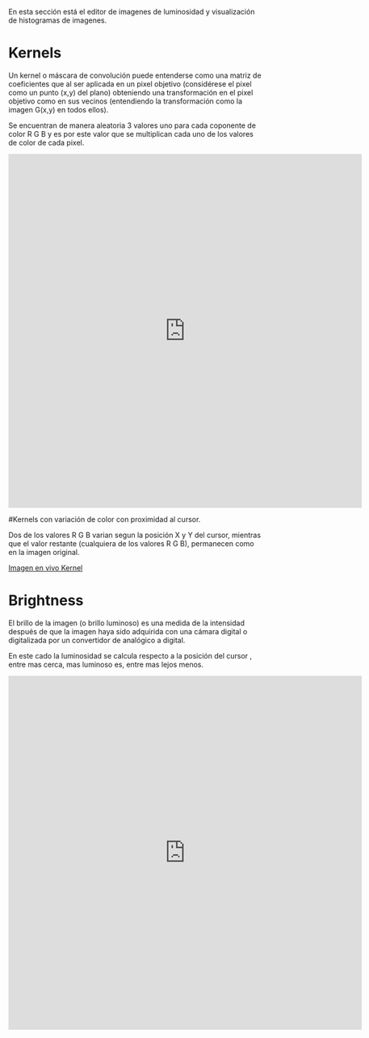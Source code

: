 En esta sección está el editor de imagenes de luminosidad y visualización de histogramas de imagenes.

# Kernels


Un kernel o máscara de convolución puede entenderse como una matriz de coeficientes que al ser aplicada en un pixel objetivo (considérese el pixel como un punto (x,y) del plano) obteniendo una transformación en el pixel objetivo como en sus vecinos (entendiendo la transformación como la imagen G(x,y) en todos ellos).

Se encuentran de manera aleatoria 3 valores uno para cada coponente de color R G B y es por este valor que se multiplican cada uno de los valores de color de cada pixel.


<iframe src="https://editor.p5js.org/iuribel/full/FirhDUI1B" style="width: 700px; height: 700px; overflow: hidden;"  scrolling="no" frameborder="0"></iframe>

#Kernels con variación de color con proximidad al cursor.

Dos de los valores R G B  varian segun la posición X y Y del cursor, mientras que el valor restante (cualquiera de los valores R G B), permanecen como en la imagen original.


<a href="https://editor.p5js.org/iuribel/full/PHHpD_loR">Imagen en vivo Kernel</a>

# Brightness

El brillo de la imagen (o brillo luminoso) es una medida de la intensidad después de que la imagen haya sido adquirida con una cámara digital o digitalizada por un convertidor de analógico a digital.

En este cado la luminosidad se calcula respecto a la posición del cursor , entre mas cerca, mas luminoso es, entre mas lejos menos.

<iframe src="https://editor.p5js.org/iuribel/full/7qJ104XOs" style="width: 700px; height: 700px; overflow: hidden;"  scrolling="no" frameborder="0"></iframe>
